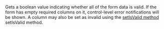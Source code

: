 Gets a boolean value indicating whether all of the form data is valid. If the form has empty required columns on it, control-level error notifications will be shown. A column may also be set as invalid using the [setIsValid method](../../attributes/setIsValid.md) setIsValid method.